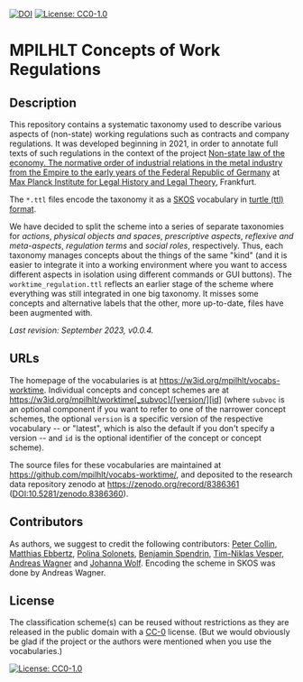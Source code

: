 [![DOI](https://zenodo.org/badge/453994489.svg)](https://zenodo.org/badge/latestdoi/453994489) [![License: CC0-1.0](https://img.shields.io/badge/License-CC0_1.0-lightgrey.svg)](http://creativecommons.org/publicdomain/zero/1.0/)

# MPILHLT Concepts of Work Regulations

## Description

This repository contains a systematic taxonomy used to describe various aspects of (non-state) working regulations such as contracts and company regulations. It was developed beginning in 2021, in order to annotate full texts of such regulations in the context of the project [Non-state law of the economy. The normative order of industrial relations in the metal industry from the Empire to the early years of the Federal Republic of Germany](https://www.lhlt.mpg.de/research-project/non-state-law-of-the-economy) at [Max Planck Institute for Legal History and Legal Theory](https://www.lhlt.mpg.de/en), Frankfurt.

The `*.ttl` files encode the taxonomy it as a [SKOS](https://www.w3.org/TR/skos-reference/) vocabulary in [turtle (ttl) format](https://www.w3.org/TR/turtle/).

We have decided to split the scheme into a series of separate taxonomies for *actions*, *physical objects and spaces*, *prescriptive aspects*, *reflexive and meta-aspects*, *regulation terms* and *social roles*, respectively. Thus, each taxonomy manages concepts about the things of the same "kind" (and it is easier to integrate it into a working environment where you want to access different aspects in isolation using different commands or GUI buttons). The `worktime_regulation.ttl` reflects an earlier stage of the scheme where everything was still integrated in one big taxonomy. It misses some concepts and alternative labels that the other, more up-to-date, files have been augmented with.

*Last revision: September 2023, v0.0.4.*

## URLs

The homepage of the vocabularies is at <https://w3id.org/mpilhlt/vocabs-worktime>.
Individual concepts and concept schemes are at <https://w3id.org/mpilhlt/worktime[_subvoc]/[version/][id]> (where `subvoc` is an optional component if you want to refer to one of the narrower concept schemes, the optional `version` is a specific version of the respective vocabulary -- or "latest", which is also the default if you don't specify a version -- and `id` is the optional identifier of the concept or concept scheme).

The source files for these vocabularies are maintained at <https://github.com/mpilhlt/vocabs-worktime/>, and deposited to the research data repository zenodo at <https://zenodo.org/record/8386361> ([DOI:10.5281/zenodo.8386360](10.5281/zenodo.8386360.)).

## Contributors

As authors, we suggest to credit the following contributors: [Peter Collin](https://www.lhlt.mpg.de/collin/en), [Matthias Ebbertz](https://www.lhlt.mpg.de/ebbertz/en), [Polina Solonets](https://www.lhlt.mpg.de/2854913/polina-solonets), [Benjamin Spendrin](linkedin.com/in/benjamin-spendrin-0210bb236), [Tim-Niklas Vesper](https://www.lhlt.mpg.de/vesper/en), [Andreas Wagner](https://www.lhlt.mpg.de/wagner/en) and [Johanna Wolf](https://www.lhlt.mpg.de/wolf/en). Encoding the scheme in SKOS was done by Andreas Wagner.

## License

The classification scheme(s) can be reused without restrictions as they are released in the public domain with a [CC-0](https://creativecommons.org/public-domain/cc0/) license. (But we would obviously be glad if the project or the authors were mentioned when you use the vocabularies.)

[![License: CC0-1.0](https://licensebuttons.net/l/zero/1.0/80x15.png)](http://creativecommons.org/publicdomain/zero/1.0/)
